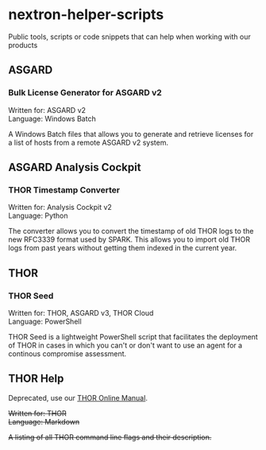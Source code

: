 # nextron-helper-scripts
Public tools, scripts or code snippets that can help when working with our products

## ASGARD

### Bulk License Generator for ASGARD v2

Written for: ASGARD v2  
Language: Windows Batch

A Windows Batch files that allows you to generate and retrieve licenses for a list of hosts from a remote ASGARD v2 system. 

## ASGARD Analysis Cockpit

### THOR Timestamp Converter

Written for: Analysis Cockpit v2  
Language: Python

The converter allows you to convert the timestamp of old THOR logs to the new RFC3339 format used by SPARK. This allows you to import old THOR logs from past years without getting them indexed in the current year. 

## THOR

### THOR Seed

Written for: THOR, ASGARD v3, THOR Cloud  
Language: PowerShell

THOR Seed is a lightweight PowerShell script that facilitates the deployment of THOR in cases in which you can't or don't want to use an agent for a continous compromise assessment.

## THOR Help

Deprecated, use our [THOR Online Manual](https://thor-manual.nextron-systems.com/en/latest/usage/flags.html).

<del>Written for: THOR  
Language: Markdown</del>

<del>A listing of all THOR command line flags and their description.</del>
